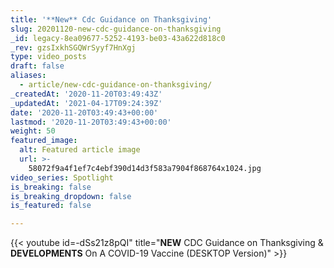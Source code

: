 ```yaml
---
title: '**New** Cdc Guidance on Thanksgiving'
slug: 20201120-new-cdc-guidance-on-thanksgiving
_id: legacy-8ea09677-5252-4193-be03-43a622d818c0
_rev: gzsIxkhSGQWrSyyf7HnXgj
type: video_posts
draft: false
aliases:
  - article/new-cdc-guidance-on-thanksgiving/
_createdAt: '2020-11-20T03:49:43Z'
_updatedAt: '2021-04-17T09:24:39Z'
date: '2020-11-20T03:49:43+00:00'
lastmod: '2020-11-20T03:49:43+00:00'
weight: 50
featured_image:
  alt: Featured article image
  url: >-
    58072f9a4f1ef7c4ebf390d14d3f583a7904f868764x1024.jpg
video_series: Spotlight
is_breaking: false
is_breaking_dropdown: false
is_featured: false

---
```

{{< youtube id=-dSs21z8pQI" title="**NEW** CDC Guidance on Thanksgiving & **DEVELOPMENTS** On A COVID-19 Vaccine (DESKTOP Version)" >}}